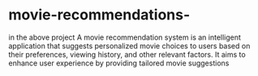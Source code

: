 # movie-recommendations-
in the above project A movie recommendation system is an intelligent application that suggests personalized movie choices to users based on their preferences, viewing history, and other relevant factors. It aims to enhance user experience by providing tailored movie suggestions
